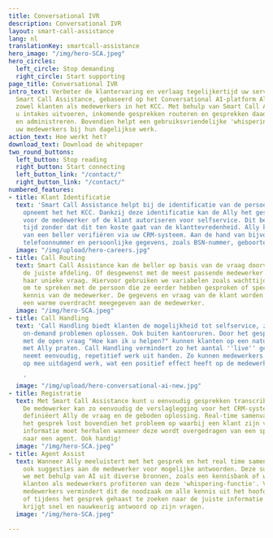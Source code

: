 ```yaml
---
title: Conversational IVR
description: Conversational IVR
layout: smart-call-assistance
lang: nl
translationKey: smartcall-assistance
hero_image: "/img/hero-SCA.jpeg"
hero_circles:
  left_circle: Stop demanding
  right_circle: Start supporting
page_title: Conversational IVR
intro_text: Verbeter de klantervaring en verlaag tegelijkertijd uw servicekosten met
  Smart Call Assistance, gebaseerd op het Conversational AI-platform Ally. Ally ondersteunt
  zowel klanten als medewerkers in het KCC. Met behulp van Smart Call Assistance kunt
  u intakes uitvoeren, inkomende gesprekken routeren en gesprekken daadwerkelijk afhandelen
  en administreren. Bovendien helpt een gebruiksvriendelijke 'whispering' functie
  uw medewerkers bij hun dagelijkse werk.
action_text: Hoe werkt het?
download_text: Download de whitepaper
two_round_buttons:
  left_button: Stop reading
  right_button: Start connecting
  left_button_link: "/contact/"
  right_button_link: "/contact/"
numbered_features:
- title: Klant Identificatie
  text: 'Smart Call Assistance helpt bij de identificatie van de persoon die contact
    opneemt het het KCC. Dankzij deze identificatie kan de Ally het gesprek voorbereiden
    voor de medewerker of de klant autoriseren voor selfservice. Dit bespaart veel
    tijd zonder dat dit ten koste gaat van de klanttevredenheid. Ally kan de identiteit
    van een beller verifiëren via uw CRM-systeem. Aan de hand van bijvoorbeeld het
    telefoonnummer en persoonlijke gegevens, zoals BSN-nummer, geboortedatum of postcode. '
  image: "/img/upload/hero-careers.jpg"
- title: Call Routing
  text: Smart Call Assistance kan de beller op basis van de vraag doorverbinden met
    de juiste afdeling. Of desgewenst met de meest passende medewerker voor zijn of
    haar unieke vraag. Hiervoor gebruiken we variabelen zoals wachttijden, een voorkeur
    om te spreken met de persoon die ze eerder hebben gesproken of specifieke vakinhoudelijke
    kennis van de medewerker. De gegevens en vraag van de klant worden uiteraard via
    een warme overdracht meegegeven aan de medewerker.
  image: "/img/hero-SCA.jpeg"
- title: Call Handling
  text: 'Call Handling biedt klanten de mogelijkheid tot selfservice, zo kunnen zij
    on-demand problemen oplossen. Ook buiten kantooruren. Door het gesprek te beginnen
    met de open vraag "Hoe kan ik u helpen?" kunnen klanten op een natuurlijke manier
    met Ally praten. Call Handling vermindert zo het aantal ''live'' gesprekken en
    neemt eenvoudig, repetitief werk uit handen. Zo kunnen medewerkers zich richten
    op mee uitdagend werk, wat een positief effect heeft op de medewerkerstevredenheid.

    '
  image: "/img/upload/hero-conversational-ai-new.jpg"
- title: Registratie
  text: Met Smart Call Assistance kunt u eenvoudig gesprekken transcriberen en samenvatten.
    De medewerker kan zo eenvoudig de verslaglegging voor het CRM-systeem doen. Hierbij
    definiëert Ally de vraag en de geboden oplossing. Real-time samenvatten tijdens
    het gesprek lost bovendien het probleem op waarbij een klant zijn vraag en andere
    informatie moet herhalen wanneer deze wordt overgedragen van een spraakassistent
    naar een agent. Ook handig!
  image: "/img/hero-SCA.jpeg"
- title: Agent Assist
  text: Wanneer Ally meeluistert met het gesprek en het real time samenvat, doen we
    ook suggesties aan de medewerker voor mogelijke antwoorden. Deze suggesties extraheren
    we met behulp van AI uit diverse bronnen, zoals een kennisbank of website. Zowel
    klanten als medewerkers profiteren van deze 'whispering-functie'. Voor nieuwe
    medewerkers vermindert dit de noodzaak om alle kennis uit het hoofd te leren -
    of tijdens het gesprek gehaast te zoeken naar de juiste informatie. De consument
    krijgt snel en nauwkeurig antwoord op zijn vragen.
  image: "/img/hero-SCA.jpeg"

---
```

